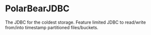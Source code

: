 # PolarBearJDBC

The JDBC for the coldest storage.
Feature limited JDBC to read/write from/into timestamp partitioned files/buckets. 

